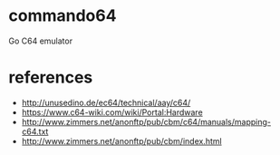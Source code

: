 # commando64
Go C64 emulator


# references
- http://unusedino.de/ec64/technical/aay/c64/
- https://www.c64-wiki.com/wiki/Portal:Hardware
- http://www.zimmers.net/anonftp/pub/cbm/c64/manuals/mapping-c64.txt
- http://www.zimmers.net/anonftp/pub/cbm/index.html
